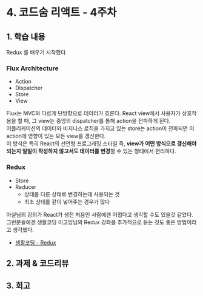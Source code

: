 # 4. 코드숨 리액트 - 4주차

## 1. 학습 내용

Redux 를 배우기 시작했다

### Flux Architecture

* Action
* Dispatcher
* Store
* View

Flux는 MVC와 다르게 단방향으로 데이터가 흐른다.
React view에서 사용자가 상호작용을 할 때, 그 view는 중앙의 dispatcher를 통해 action을 전파하게 된다.  
어플리케이션의 데이터와 비지니스 로직을 가지고 있는 store는 action이 전파되면 이 action에 영향이 있는 모든 view를 갱신한다.  
이 방식은 특히 React의 선언형 프로그래밍 스타일 즉, **view가 어떤 방식으로 갱신해야 되는지 일일이 작성하지 않고서도 데이터를 변경**할 수 있는 형태에서 편리하다.

### Redux

* Store
* Reducer
  * 상태를 다른 상태로 변경하는데 사용되는 것
  * 최초 상태를 같이 넣어주는 경우가 많다

아샬님의 강의가 React가 생전 처음인 사람에겐 어렵다고 생각할 수도 있을것 같았다.  
그런분들에겐 생활코딩 이고잉님의 Redux 강좌를 추가적으로 듣는 것도 좋은 방법이라고 생각했다.

* [생활코딩 - Redux](https://www.inflearn.com/course/redux-%EC%83%9D%ED%99%9C%EC%BD%94%EB%94%A9/dashboard)


## 2. 과제 & 코드리뷰



## 3. 회고
